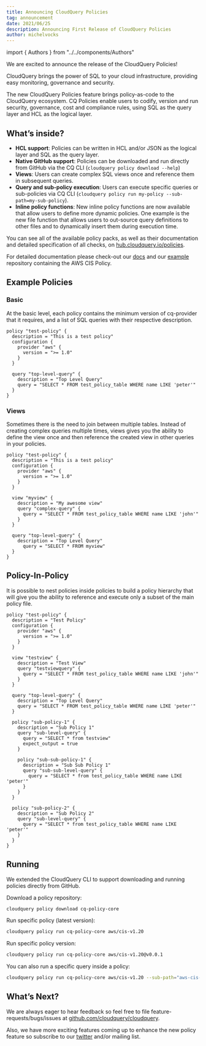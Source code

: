 ```yaml
---
title: Announcing CloudQuery Policies
tag: announcement
date: 2021/06/25
description: Announcing First Release of CloudQuery Policies
author: michelvocks
---
```


import { Authors } from "../../components/Authors"

<Authors/>


We are excited to announce the release of the CloudQuery Policies!

CloudQuery brings the power of SQL to your cloud infrastructure, providing easy monitoring, governance and security.

The new CloudQuery Policies feature brings policy-as-code to the CloudQuery ecosystem. CQ Policies enable users to codify, version and run security, governance, cost and compliance rules, using SQL as the query layer and HCL as the logical layer.


## What’s inside?

- **HCL support**: Policies can be written in HCL and/or JSON as the logical layer and SQL as the query layer.
- **Native GitHub support**: Policies can be downloaded and run directly from GitHub via the CQ CLI (`cloudquery policy download --help`)
- **Views**: Users can create complex SQL views once and reference them in subsequent queries.
- **Query and sub-policy execution**: Users can execute specific queries or sub-policies via CQ CLI (`cloudquery policy run my-policy --sub-path=my-sub-policy`).
- **Inline policy functions**: New inline policy functions are now available that allow users to define more dynamic policies. One example is the new file function that allows users to out-source query definitions to other files and to dynamically insert them during execution time.

You can see all of the available policy packs, as well as their documentation and detailed specification of all checks, on [hub.cloudquery.io/policies](https://hub.cloudquery.io/policies).

For detailed documentation please check-out our [docs](https://docs.cloudquery.io/docs/policies) and our [example](https://github.com/cloudquery/cq-policy-core) repository containing the AWS CIS Policy.

## Example Policies

### Basic

At the basic level, each policy contains the minimum version of cq-provider that it requires, and a list of SQL queries with their respective description.

```hcl
policy "test-policy" {
  description = "This is a test policy"
  configuration {
    provider "aws" {
      version = ">= 1.0"
    }
  }

  query "top-level-query" {
    description = "Top Level Query"
    query = "SELECT * FROM test_policy_table WHERE name LIKE 'peter'"
  }
}

```

### Views

Sometimes there is the need to join between multiple tables. Instead of creating complex queries multiple times, views gives you the ability to define the view once and then reference the created view in other queries in your policies.

```hcl
policy "test-policy" {
  description = "This is a test policy"
  configuration {
    provider "aws" {
      version = ">= 1.0"
    }
  }

  view "myview" {
    description = "My awesome view"
    query "complex-query" {
      query = "SELECT * FROM test_policy_table WHERE name LIKE 'john'"
    }
  }

  query "top-level-query" {
    description = "Top Level Query"
      query = "SELECT * FROM myview"
  }
}
```

## Policy-In-Policy

It is possible to nest policies inside policies to build a policy hierarchy that will give you the ability to reference and execute only a subset of the main policy file.

```hcl
policy "test-policy" {
  description = "Test Policy"
  configuration {
    provider "aws" {
      version = ">= 1.0"
    }
  }

  view "testview" {
    description = "Test View"
    query "testviewquery" {
      query = "SELECT * FROM test_policy_table WHERE name LIKE 'john'"
    }
  }

  query "top-level-query" {
    description = "Top Level Query"
    query = "SELECT * FROM test_policy_table WHERE name LIKE 'peter'"
  }

  policy "sub-policy-1" {
    description = "Sub Policy 1"
    query "sub-level-query" {
      query = "SELECT * from testview"
      expect_output = true
    }

    policy "sub-sub-policy-1" {
      description = "Sub Sub Policy 1"
      query "sub-sub-level-query" {
        query = "SELECT * from test_policy_table WHERE name LIKE 'peter'"
      }
    }
  }

  policy "sub-policy-2" {
    description = "Sub Policy 2"
    query "sub-level-query" {
      query = "SELECT * from test_policy_table WHERE name LIKE 'peter'"
    }
  }
}
```

## Running

We extended the CloudQuery CLI to support downloading and running policies directly from GitHub.

Download a policy repository:

```bash
cloudquery policy download cq-policy-core
```

Run specific policy (latest version):

```bash
cloudquery policy run cq-policy-core aws/cis-v1.20
```

Run specific policy version:

```bash
cloudquery policy run cq-policy-core aws/cis-v1.20@v0.0.1
```

You can also run a specific query inside a policy:

```bash
cloudquery policy run cq-policy-core aws/cis-v1.20 --sub-path="aws-cis-section-1/1.1"
```

## What’s Next?

We are always eager to hear feedback so feel free to file feature-requests/bugs/issues at [github.com/cloudquery/cloudquery](https://github.com/cloudquery/cloudquery/issues).

Also, we have more exciting features coming up to enhance the new policy feature so subscribe to our [twitter](https://twitter.com/cloudqueryio) and/or mailing list.
